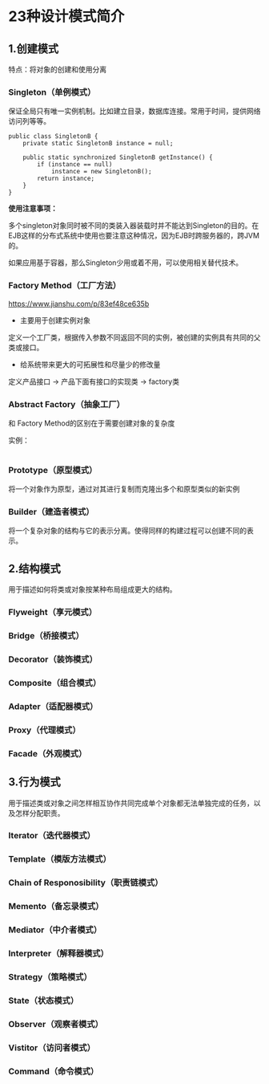 # 23种设计模式简介

## 1.创建模式

特点：将对象的创建和使用分离

### Singleton（单例模式）

保证全局只有唯一实例机制。比如建立目录，数据库连接。常用于时间，提供网络访问列等等。

```
public class SingletonB {
    private static SingletonB instance = null;

    public static synchronized SingletonB getInstance() {
        if (instance == null)
            instance = new SingletonB();
        return instance;
    }
}
```

**使用注意事项：**

多个singleton对象同时被不同的类装入器装载时并不能达到Singleton的目的。在EJB这样的分布式系统中使用也要注意这种情况，因为EJB时跨服务器的，跨JVM的。

如果应用基于容器，那么Singleton少用或着不用，可以使用相关替代技术。







### Factory Method（工厂方法）

https://www.jianshu.com/p/83ef48ce635b

-   主要用于创建实例对象

定义一个工厂类，根据传入参数不同返回不同的实例，被创建的实例具有共同的父类或接口。

-   给系统带来更大的可拓展性和尽量少的修改量



定义产品接口 -> 产品下面有接口的实现类 -> factory类





### Abstract Factory（抽象工厂）

和 Factory Method的区别在于需要创建对象的复杂度



实例：

```

```



### Prototype（原型模式）

将一个对象作为原型，通过对其进行复制而克隆出多个和原型类似的新实例

### Builder（建造者模式）

将一个复杂对象的结构与它的表示分离。使得同样的构建过程可以创建不同的表示。





## 2.结构模式

用于描述如何将类或对象按某种布局组成更大的结构。

### Flyweight（享元模式）

### Bridge（桥接模式）

### Decorator（装饰模式）

### Composite（组合模式）

### Adapter（适配器模式）

### Proxy（代理模式）

### Facade（外观模式）

## 3.行为模式

用于描述类或对象之间怎样相互协作共同完成单个对象都无法单独完成的任务，以及怎样分配职责。

### Iterator（迭代器模式）

### Template（模版方法模式）

### Chain of Responosibility（职责链模式）

### Memento（备忘录模式）

### Mediator（中介者模式）

### Interpreter（解释器模式）

### Strategy（策略模式）

### State（状态模式）

### Observer（观察者模式）

### Vistitor（访问者模式）

### Command（命令模式）